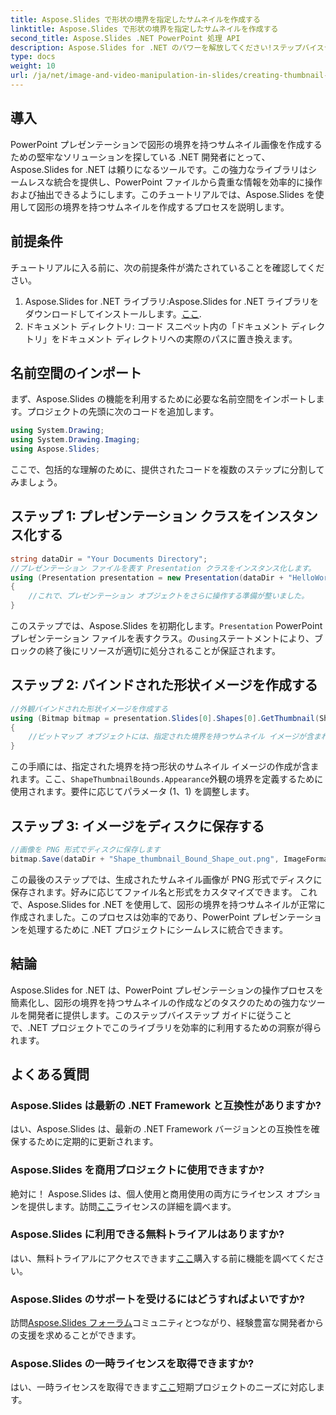 ```yaml
---
title: Aspose.Slides で形状の境界を指定したサムネイルを作成する
linktitle: Aspose.Slides で形状の境界を指定したサムネイルを作成する
second_title: Aspose.Slides .NET PowerPoint 処理 API
description: Aspose.Slides for .NET のパワーを解放してください!ステップバイステップのガイドを使用して、境界付きの形状サムネイルを簡単に作成する方法を学びましょう。
type: docs
weight: 10
url: /ja/net/image-and-video-manipulation-in-slides/creating-thumbnail-bounds-shape/
---
```

## 導入
PowerPoint プレゼンテーションで図形の境界を持つサムネイル画像を作成するための堅牢なソリューションを探している .NET 開発者にとって、Aspose.Slides for .NET は頼りになるツールです。この強力なライブラリはシームレスな統合を提供し、PowerPoint ファイルから貴重な情報を効率的に操作および抽出できるようにします。このチュートリアルでは、Aspose.Slides を使用して図形の境界を持つサムネイルを作成するプロセスを説明します。
## 前提条件
チュートリアルに入る前に、次の前提条件が満たされていることを確認してください。
1.  Aspose.Slides for .NET ライブラリ:Aspose.Slides for .NET ライブラリをダウンロードしてインストールします。[ここ](https://releases.aspose.com/slides/net/).
2. ドキュメント ディレクトリ: コード スニペット内の「ドキュメント ディレクトリ」をドキュメント ディレクトリへの実際のパスに置き換えます。
## 名前空間のインポート
まず、Aspose.Slides の機能を利用するために必要な名前空間をインポートします。プロジェクトの先頭に次のコードを追加します。
```csharp
using System.Drawing;
using System.Drawing.Imaging;
using Aspose.Slides;
```
ここで、包括的な理解のために、提供されたコードを複数のステップに分割してみましょう。
## ステップ 1: プレゼンテーション クラスをインスタンス化する
```csharp
string dataDir = "Your Documents Directory";
//プレゼンテーション ファイルを表す Presentation クラスをインスタンス化します。
using (Presentation presentation = new Presentation(dataDir + "HelloWorld.pptx"))
{
    //これで、プレゼンテーション オブジェクトをさらに操作する準備が整いました。
}
```
このステップでは、Aspose.Slides を初期化します。`Presentation` PowerPoint プレゼンテーション ファイルを表すクラス。の`using`ステートメントにより、ブロックの終了後にリソースが適切に処分されることが保証されます。
## ステップ 2: バインドされた形状イメージを作成する
```csharp
//外観バインドされた形状イメージを作成する
using (Bitmap bitmap = presentation.Slides[0].Shapes[0].GetThumbnail(ShapeThumbnailBounds.Appearance, 1, 1))
{
    //ビットマップ オブジェクトには、指定された境界を持つサムネイル イメージが含まれます。
}
```
この手順には、指定された境界を持つ形状のサムネイル イメージの作成が含まれます。ここ、`ShapeThumbnailBounds.Appearance`外観の境界を定義するために使用されます。要件に応じてパラメータ (1、1) を調整します。
## ステップ 3: イメージをディスクに保存する
```csharp
//画像を PNG 形式でディスクに保存します
bitmap.Save(dataDir + "Shape_thumbnail_Bound_Shape_out.png", ImageFormat.Png);
```
この最後のステップでは、生成されたサムネイル画像が PNG 形式でディスクに保存されます。好みに応じてファイル名と形式をカスタマイズできます。
これで、Aspose.Slides for .NET を使用して、図形の境界を持つサムネイルが正常に作成されました。このプロセスは効率的であり、PowerPoint プレゼンテーションを処理するために .NET プロジェクトにシームレスに統合できます。
## 結論
Aspose.Slides for .NET は、PowerPoint プレゼンテーションの操作プロセスを簡素化し、図形の境界を持つサムネイルの作成などのタスクのための強力なツールを開発者に提供します。このステップバイステップ ガイドに従うことで、.NET プロジェクトでこのライブラリを効率的に利用するための洞察が得られます。
## よくある質問
### Aspose.Slides は最新の .NET Framework と互換性がありますか?
はい、Aspose.Slides は、最新の .NET Framework バージョンとの互換性を確保するために定期的に更新されます。
### Aspose.Slides を商用プロジェクトに使用できますか?
絶対に！ Aspose.Slides は、個人使用と商用使用の両方にライセンス オプションを提供します。訪問[ここ](https://purchase.aspose.com/buy)ライセンスの詳細を調べます。
### Aspose.Slides に利用できる無料トライアルはありますか?
はい、無料トライアルにアクセスできます[ここ](https://releases.aspose.com/)購入する前に機能を調べてください。
### Aspose.Slides のサポートを受けるにはどうすればよいですか?
訪問[Aspose.Slides フォーラム](https://forum.aspose.com/c/slides/11)コミュニティとつながり、経験豊富な開発者からの支援を求めることができます。
### Aspose.Slides の一時ライセンスを取得できますか?
はい、一時ライセンスを取得できます[ここ](https://purchase.aspose.com/temporary-license/)短期プロジェクトのニーズに対応します。